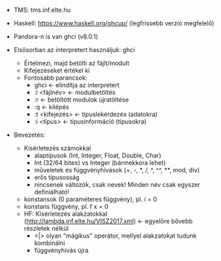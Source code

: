 - TMS: tms.inf.elte.hu
- Haskell: https://www.haskell.org/ghcup/ (legfrissebb verzió megfelelő)
- Pandora-n is van ghci (v8.0.1)

- Elsősorban az interpretert használjuk: ghci
  - Értelmezi, majd betölti az fájlt/modult
  - Kifejezéseket értékel ki
  - Fontosabb parancsok:
    - ghci           <- elindítja az interpretert
    - :l <fájlnév>   <- modulbetöltés
    - :r             <- betöltött modulok újratöltése
    - :q             <- kilépés
    - :t <kifejezés> <- típuslekérdezés (adatokra)
    - :i <típus>     <- típusinformáció (típusokra)

- Bevezetés:
  - Kísérletezés számokkal
    - alaptípusok (Int, Integer, Float, Double, Char)
    - Int (32/64 bites) vs Integer (bármekkora lehet)
    - műveletek és függvényhívások (+, -, *, /, ^, ^^, **, mod, div)
    - erős típusosság
    - nincsenek változók, csak nevek! Minden név csak egyszer definiálható!
  - konstansok (0 paraméteres függvény), pl. i = 0
  - konstans függvény, pl. f x = 0
  - HF: Kísérletezés alakzatokkal (http://lambda.inf.elte.hu/VISZ2017.xml) <- egyelőre bővebb részletek nélkül
    - <|> olyan "mágikus" operátor, mellyel alakzatokat tudunk kombinálni
    - függvényhívás újra
